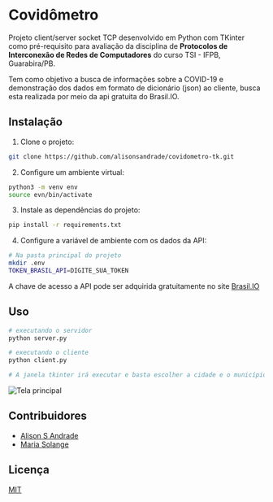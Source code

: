 # Covidômetro

Projeto client/server socket TCP desenvolvido em Python com TKinter como pré-requisito para avaliação da disciplina de **Protocolos de Interconexão de Redes de Computadores** do curso TSI - IFPB, Guarabira/PB.

Tem como objetivo a busca de informações sobre a COVID-19 e demonstração dos dados em formato de dicionário (json) ao cliente, busca esta realizada por meio da api gratuita do Brasil.IO.

## Instalação

1) Clone o projeto:
```bash
git clone https://github.com/alisonsandrade/covidometro-tk.git
```

2) Configure um ambiente virtual:
```bash
python3 -m venv env
source evn/bin/activate
```


3) Instale as dependências do projeto:
```bash
pip install -r requirements.txt
```

4) Configure a variável de ambiente com os dados da API:
```bash
# Na pasta principal do projeto
mkdir .env
TOKEN_BRASIL_API=DIGITE_SUA_TOKEN
```
A chave de acesso a API pode ser adquirida gratuitamente no site [Brasil.IO](https://brasil.io/home/)

## Uso

```bash
# executando o servidor
python server.py

# executando o cliente
python client.py

# A janela tkinter irá executar e basta escolher a cidade e o município para fazer a consulta.
```
![Tela principal](https://github.com/alisonsandrade/covidometro-tk/blob/main/covidometro_ui.png)

## Contribuidores
- [Alison S Andrade](https://github.com/alisonsandrade)
- [Maria Solange](https://github.com/SolangeMeireles)

## Licença
[MIT](https://choosealicense.com/licenses/mit/)